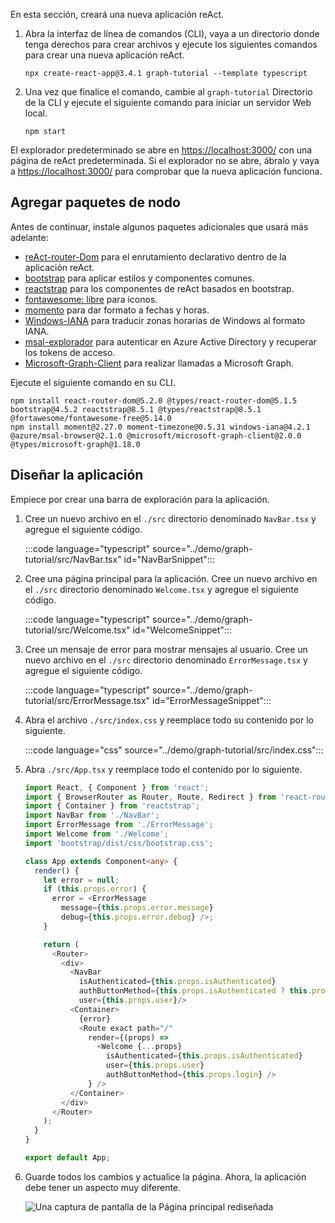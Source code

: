 <!-- markdownlint-disable MD002 MD041 -->

En esta sección, creará una nueva aplicación reAct.

1. Abra la interfaz de línea de comandos (CLI), vaya a un directorio donde tenga derechos para crear archivos y ejecute los siguientes comandos para crear una nueva aplicación reAct.

    ```Shell
    npx create-react-app@3.4.1 graph-tutorial --template typescript
    ```

1. Una vez que finalice el comando, cambie al `graph-tutorial` Directorio de la CLI y ejecute el siguiente comando para iniciar un servidor Web local.

    ```Shell
    npm start
    ```

El explorador predeterminado se abre en [https://localhost:3000/](https://localhost:3000) con una página de reAct predeterminada. Si el explorador no se abre, ábralo y vaya a [https://localhost:3000/](https://localhost:3000) para comprobar que la nueva aplicación funciona.

## <a name="add-node-packages"></a>Agregar paquetes de nodo

Antes de continuar, instale algunos paquetes adicionales que usará más adelante:

- [reAct-router-Dom](https://github.com/ReactTraining/react-router) para el enrutamiento declarativo dentro de la aplicación reAct.
- [bootstrap](https://github.com/twbs/bootstrap) para aplicar estilos y componentes comunes.
- [reactstrap](https://github.com/reactstrap/reactstrap) para los componentes de reAct basados en bootstrap.
- [fontawesome: libre](https://github.com/FortAwesome/Font-Awesome) para iconos.
- [momento](https://github.com/moment/moment) para dar formato a fechas y horas.
- [Windows-IANA](https://github.com/rubenillodo/windows-iana) para traducir zonas horarias de Windows al formato IANA.
- [msal-explorador](https://github.com/AzureAD/microsoft-authentication-library-for-js/tree/dev/lib/msal-browser) para autenticar en Azure Active Directory y recuperar los tokens de acceso.
- [Microsoft-Graph-Client](https://github.com/microsoftgraph/msgraph-sdk-javascript) para realizar llamadas a Microsoft Graph.

Ejecute el siguiente comando en su CLI.

```Shell
npm install react-router-dom@5.2.0 @types/react-router-dom@5.1.5 bootstrap@4.5.2 reactstrap@8.5.1 @types/reactstrap@8.5.1 @fortawesome/fontawesome-free@5.14.0
npm install moment@2.27.0 moment-timezone@0.5.31 windows-iana@4.2.1 @azure/msal-browser@2.1.0 @microsoft/microsoft-graph-client@2.0.0 @types/microsoft-graph@1.18.0
```

## <a name="design-the-app"></a>Diseñar la aplicación

Empiece por crear una barra de exploración para la aplicación.

1. Cree un nuevo archivo en el `./src` directorio denominado `NavBar.tsx` y agregue el siguiente código.

    :::code language="typescript" source="../demo/graph-tutorial/src/NavBar.tsx" id="NavBarSnippet":::

1. Cree una página principal para la aplicación. Cree un nuevo archivo en el `./src` directorio denominado `Welcome.tsx` y agregue el siguiente código.

    :::code language="typescript" source="../demo/graph-tutorial/src/Welcome.tsx" id="WelcomeSnippet":::

1. Cree un mensaje de error para mostrar mensajes al usuario. Cree un nuevo archivo en el `./src` directorio denominado `ErrorMessage.tsx` y agregue el siguiente código.

    :::code language="typescript" source="../demo/graph-tutorial/src/ErrorMessage.tsx" id="ErrorMessageSnippet":::

1. Abra el archivo `./src/index.css` y reemplace todo su contenido por lo siguiente.

    :::code language="css" source="../demo/graph-tutorial/src/index.css":::

1. Abra `./src/App.tsx` y reemplace todo el contenido por lo siguiente.

    ```typescript
    import React, { Component } from 'react';
    import { BrowserRouter as Router, Route, Redirect } from 'react-router-dom';
    import { Container } from 'reactstrap';
    import NavBar from './NavBar';
    import ErrorMessage from './ErrorMessage';
    import Welcome from './Welcome';
    import 'bootstrap/dist/css/bootstrap.css';

    class App extends Component<any> {
      render() {
        let error = null;
        if (this.props.error) {
          error = <ErrorMessage
            message={this.props.error.message}
            debug={this.props.error.debug} />;
        }

        return (
          <Router>
            <div>
              <NavBar
                isAuthenticated={this.props.isAuthenticated}
                authButtonMethod={this.props.isAuthenticated ? this.props.logout : this.props.login}
                user={this.props.user}/>
              <Container>
                {error}
                <Route exact path="/"
                  render={(props) =>
                    <Welcome {...props}
                      isAuthenticated={this.props.isAuthenticated}
                      user={this.props.user}
                      authButtonMethod={this.props.login} />
                  } />
              </Container>
            </div>
          </Router>
        );
      }
    }

    export default App;
    ```

1. Guarde todos los cambios y actualice la página. Ahora, la aplicación debe tener un aspecto muy diferente.

    ![Una captura de pantalla de la Página principal rediseñada](images/create-app-01.png)
